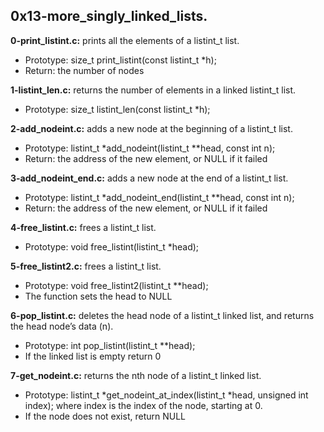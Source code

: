 ## 0x13-more_singly_linked_lists.

**0-print_listint.c:** prints all the elements of a listint_t list.

- Prototype: size_t print_listint(const listint_t *h);
- Return: the number of nodes

**1-listint_len.c:** returns the number of elements in a linked listint_t list.

- Prototype: size_t listint_len(const listint_t *h);

**2-add_nodeint.c:** adds a new node at the beginning of a listint_t list.

- Prototype: listint_t *add_nodeint(listint_t **head, const int n);
- Return: the address of the new element, or NULL if it failed

**3-add_nodeint_end.c:** adds a new node at the end of a listint_t list.

- Prototype: listint_t *add_nodeint_end(listint_t **head, const int n);
- Return: the address of the new element, or NULL if it failed

**4-free_listint.c:** frees a listint_t list.

- Prototype: void free_listint(listint_t *head);

**5-free_listint2.c:** frees a listint_t list.

- Prototype: void free_listint2(listint_t **head);
- The function sets the head to NULL

**6-pop_listint.c:** deletes the head node of a listint_t linked list, and returns the head node’s data (n).

- Prototype: int pop_listint(listint_t **head);
- If the linked list is empty return 0

**7-get_nodeint.c:** returns the nth node of a listint_t linked list.

- Prototype: listint_t *get_nodeint_at_index(listint_t *head, unsigned int index); where index is the index of the node, starting at 0.
- If the node does not exist, return NULL


